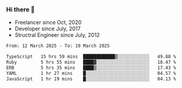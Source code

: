 ### Hi there 👋

- Freelancer since Oct, 2020
- Developer since July, 2017
- Structral Engineer since July, 2012

<!--START_SECTION:waka-->

```txt
From: 12 March 2025 - To: 19 March 2025

TypeScript   15 hrs 59 mins  ████████████▒░░░░░░░░░░░░   49.88 %
Ruby         5 hrs 55 mins   ████▓░░░░░░░░░░░░░░░░░░░░   18.47 %
ERB          5 hrs 35 mins   ████▒░░░░░░░░░░░░░░░░░░░░   17.43 %
YAML         1 hr 27 mins    █░░░░░░░░░░░░░░░░░░░░░░░░   04.57 %
JavaScript   1 hr 19 mins    █░░░░░░░░░░░░░░░░░░░░░░░░   04.13 %
```

<!--END_SECTION:waka-->
